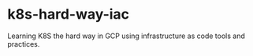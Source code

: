 # k8s-hard-way-iac
Learning K8S the hard way in GCP using infrastructure as code tools and practices.
